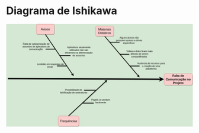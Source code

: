 # Diagrama de Ishikawa

![Controle de Qualidade](../img/Ishikawa/DiagramaIshikawaBruna_e_Leticia.png)
